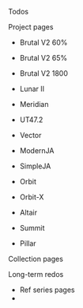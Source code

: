 Todos 

Project pages
- Brutal V2 60%
- Brutal V2 65%
- Brutal V2 1800

- Lunar II
- Meridian
- UT47.2
- Vector

- ModernJA
- SimpleJA

- Orbit
- Orbit-X
- Altair

- Summit
- Pillar


Collection pages




Long-term redos
- Ref series pages
- 